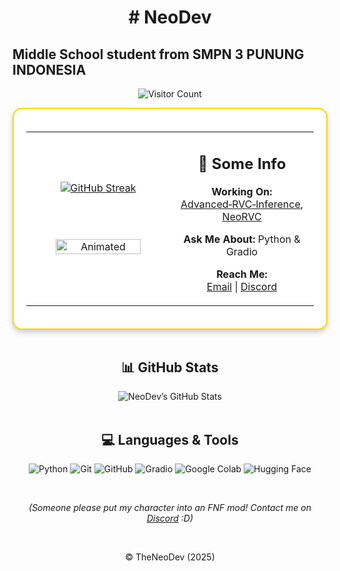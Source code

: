 <!-- README.md -->

<h1 align="center">
# NeoDev

## Middle School student from SMPN 3 PUNUNG INDONESIA

</div>
<!-- Visitor Counter -->
<p align="center">
  <img src="https://komarev.com/ghpvc/?username=TheNeodev&label=Visitors&color=FF0000&style=flat" alt="Visitor Count" />
</p>

<!-- Profile Card -->
<div align="center">

<div style="display: flex; flex-wrap: wrap; justify-content: center; align-items: center; border: 2px solid #FFD700; border-radius: 15px; padding: 20px; max-width: 800px; box-shadow: 0 4px 8px rgba(0,0,0,0.2); background-color: #fff;">

<table>
<tr>
<td align="center" style="width:50%;">

<!-- GitHub Streak -->
<a href="https://git.io/streak-stats">
  <img src="https://streak-stats.demolab.com?user=TheNeoDev&theme=transparent&hide_border=true&short_numbers=true&background=00000000&border=00000000&ring=005eff&fire=ff0000&currStreakLabel=ffd700&currStreakNum=005eff&sideNums=ffffff&sideLabels=ffd700&dates=ffffff" alt="GitHub Streak"/>
</a>

<br/><br/>

<!-- Animated Gif -->
<img src="https://media.tenor.com/GiG-sl9vrJ8AAAAj/i-love-you-i-love-you-baby.gif" alt="Animated" width="80%"/>

</td>
<td align="center" style="width:50%;">

<!-- Some Info -->
<h2>📄 Some Info</h2>
<p><strong>Working On:</strong><br/>
  <a href="https://github.com/ArkanDash/Advanced-RVC-Inference">Advanced‑RVC‑Inference</a>,<br/>
  <a href="https://github.com/TheNeodev/NeoRVC">NeoRVC</a>
</p>
<p><strong>Ask Me About:</strong> Python & Gradio</p>
<p><strong>Reach Me:</strong><br/>
  <a href="mailto:neoforevershog@gmail.com">Email</a> |
  <a href="https://discord.com/users/1314204512814235689">Discord</a>
</p>

</td>
</tr>
</table>

</div>

</div>

<br/>



<!-- GitHub Stats Section -->
<div align="center">
  <h2>📊 GitHub Stats</h2>
  <img src="https://github-readme-stats.vercel.app/api?username=TheNeoDev&show_icons=true&count_private=true&include_all_commits=false&custom_title=NeoDev's%20GitHub%20Stats&title_color=FFD700&text_color=DAA520&icon_color=FFA500&bg_color=FFFFFF" alt="NeoDev’s GitHub Stats"/>
</div>

<br/>

<!-- Languages and Tools -->
<div align="center">
  <h2>💻 Languages & Tools</h2>
  <p>
    <img src="https://img.shields.io/badge/Python-3776AB?style=for-the-badge&logo=python&logoColor=white" alt="Python"/>
    <img src="https://img.shields.io/badge/Git-F05032?style=for-the-badge&logo=git&logoColor=white" alt="Git"/>
    <img src="https://img.shields.io/badge/GitHub-181717?style=for-the-badge&logo=github&logoColor=white" alt="GitHub"/>
    <img src="https://img.shields.io/badge/Gradio-db9618?style=for-the-badge&logo=gradio&logoColor=white" alt="Gradio"/>
    <img src="https://img.shields.io/badge/Google_Colab-F9AB00?style=for-the-badge&logo=googlecolab&logoColor=blue" alt="Google Colab"/>
    <img src="https://img.shields.io/badge/Hugging_Face-FF9900?style=for-the-badge&logo=huggingface&logoColor=white" alt="Hugging Face"/>
  </p>
</div>

<br/>

<!-- Fun Note -->
<div align="center">
  <p><i>(Someone please put my character into an FNF mod! Contact me on <a href="https://discord.com/users/1314204512814235689">Discord</a> :D)</i></p>
</div>

<br/>

<!-- Footer -->
<div align="center">
  <p>© TheNeoDev (2025)</p>
</div>
